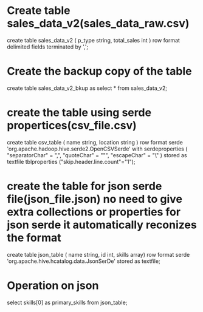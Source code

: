 # Create table sales_data_v2(sales_data_raw.csv)
create table sales_data_v2
     (
     p_type string,
     total_sales int
     )
     row format delimited
     fields terminated by ',';

# Create the backup copy of the table
create table sales_data_v2_bkup as select * from sales_data_v2;

# create the table using serde propertices(csv_file.csv)
create table csv_table
     (
     name string,
     location string
     )
     row format serde 'org.apache.hadoop.hive.serde2.OpenCSVSerde'
     with serdeproperties (
     "separatorChar" = ",",
     "quoteChar" = "\"",
     "escapeChar" = "\\"
     )
     stored as textfile
     tblproperties ("skip.header.line.count"="1");

# create the table for json serde file(json_file.json) no need to give extra collections or properties for json serde it automatically reconizes the format 
create table json_table
     (
     name string,
     id int,
     skills array<string>)
     row format serde 'org.apache.hive.hcatalog.data.JsonSerDe'
     stored as textfile;

# Operation on json 
select skills[0] as primary_skills from json_table;
